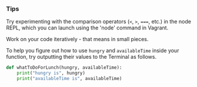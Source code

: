 ### Tips

Try experimenting with the comparison operators (`<`, `>`, `===`, etc.) in the node REPL, which you can launch using the 'node' command in Vagrant. 

Work on your code iteratively - that means in small pieces.

To help you figure out how to use `hungry` and `availableTime` inside your function, try outputting their values to the Terminal as follows.

```python
def whatToDoForLunch(hungry, availableTime):
    print("hungry is", hungry)
    print("availableTime is", availableTime)

```
